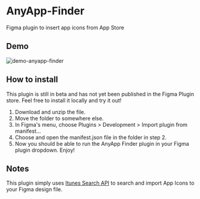# AnyApp-Finder
Figma plugin to insert app icons from App Store

## Demo

![demo-anyapp-finder](https://github.com/sylvesterlau/AnyApp-Finder/assets/12065464/fe081452-63c9-4cde-9571-f5b4ddefdd74)

## How to install
This plugin is still in beta and has not yet been published in the Figma Plugin store. Feel free to install it locally and try it out!

1. Download and unzip the file.
2. Move the folder to somewhere else.
3. In Figma's menu, choose Plugins > Development > Import plugin from manifest...
4. Choose and open the manifest.json file in the folder in step 2.
5. Now you should be able to run the AnyApp Finder plugin in your Figma plugin dropdown. Enjoy!

## Notes
This plugin simply uses [Itunes Search API](https://developer.apple.com/library/archive/documentation/AudioVideo/Conceptual/iTuneSearchAPI/index.html#//apple_ref/doc/uid/TP40017632-CH3-SW1) to search and import App Icons to your Figma design file.
